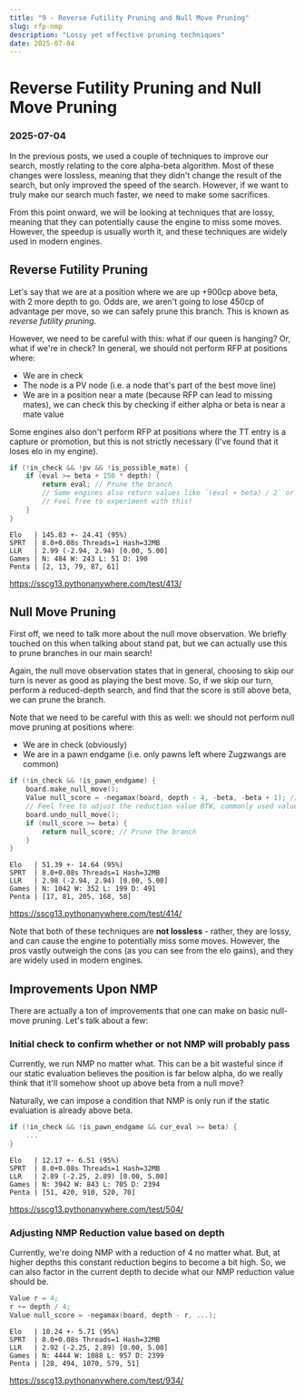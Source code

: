 ```yaml
---
title: "9 - Reverse Futility Pruning and Null Move Pruning"
slug: rfp-nmp
description: "Lossy yet effective pruning techniques"
date: 2025-07-04
---
```


# Reverse Futility Pruning and Null Move Pruning
### 2025-07-04

In the previous posts, we used a couple of techniques to improve our search, mostly relating to the core alpha-beta algorithm. Most of these changes were lossless, meaning that they didn't change the result of the search, but only improved the speed of the search. However, if we want to truly make our search much faster, we need to make some sacrifices.

From this point onward, we will be looking at techniques that are lossy, meaning that they can potentially cause the engine to miss some moves. However, the speedup is usually worth it, and these techniques are widely used in modern engines.

## Reverse Futility Pruning

Let's say that we are at a position where we are up +900cp above beta, with 2 more depth to go. Odds are, we aren't going to lose 450cp of advantage per move, so we can safely prune this branch. This is known as *reverse futility pruning*.

However, we need to be careful with this: what if our queen is hanging? Or, what if we're in check? In general, we should not perform RFP at positions where:
- We are in check
- The node is a PV node (i.e. a node that's part of the best move line)
- We are in a position near a mate (because RFP can lead to missing mates), we can check this by checking if either alpha or beta is near a mate value

Some engines also don't perform RFP at positions where the TT entry is a capture or promotion, but this is not strictly necessary (I've found that it loses elo in my engine).

```cpp
if (!in_check && !pv && !is_possible_mate) {
	if (eval >= beta + 150 * depth) {
		return eval; // Prune the branch
		// Some engines also return values like `(eval + beta) / 2` or so on
		// Feel free to experiment with this!
	}
}
```

```
Elo   | 145.83 +- 24.41 (95%)
SPRT  | 8.0+0.08s Threads=1 Hash=32MB
LLR   | 2.99 (-2.94, 2.94) [0.00, 5.00]
Games | N: 484 W: 243 L: 51 D: 190
Penta | [2, 13, 79, 87, 61]
```
https://sscg13.pythonanywhere.com/test/413/

## Null Move Pruning

First off, we need to talk more about the null move observation. We briefly touched on this when talking about stand pat, but we can actually use this to prune branches in our main search!

Again, the null move observation states that in general, choosing to skip our turn is never as good as playing the best move. So, if we skip our turn, perform a reduced-depth search, and find that the score is still above beta, we can prune the branch.

Note that we need to be careful with this as well: we should not perform null move pruning at positions where:
- We are in check (obviously)
- We are in a pawn endgame (i.e. only pawns left where Zugzwangs are common)

```cpp
if (!in_check && !is_pawn_endgame) {
	board.make_null_move();
	Value null_score = -negamax(board, depth - 4, -beta, -beta + 1); // Note that we do a zero-window search because we only want to prove that the score is above beta
	// Feel free to adjust the reduction value BTW, commonly used values include 3 and 4.
	board.undo_null_move();
	if (null_score >= beta) {
		return null_score; // Prune the branch
	}
}
```

```
Elo   | 51.39 +- 14.64 (95%)
SPRT  | 8.0+0.08s Threads=1 Hash=32MB
LLR   | 2.98 (-2.94, 2.94) [0.00, 5.00]
Games | N: 1042 W: 352 L: 199 D: 491
Penta | [17, 81, 205, 168, 50]
```
https://sscg13.pythonanywhere.com/test/414/

Note that both of these techniques are **not lossless** - rather, they are lossy, and can cause the engine to potentially miss some moves. However, the pros vastly outweigh the cons (as you can see from the elo gains), and they are widely used in modern engines.

## Improvements Upon NMP

There are actually a ton of improvements that one can make on basic null-move pruning. Let's talk about a few:

### Initial check to confirm whether or not NMP will probably pass

Currently, we run NMP no matter what. This can be a bit wasteful since if our static evaluation believes the position is far below alpha, do we really think that it'll somehow shoot up above beta from a null move?

Naturally, we can impose a condition that NMP is only run if the static evaluation is already above beta.

```cpp
if (!in_check && !is_pawn_endgame && cur_eval >= beta) {
	...
}
```

```
Elo   | 12.17 +- 6.51 (95%)
SPRT  | 8.0+0.08s Threads=1 Hash=32MB
LLR   | 2.89 (-2.25, 2.89) [0.00, 5.00]
Games | N: 3942 W: 843 L: 705 D: 2394
Penta | [51, 420, 910, 520, 70]
```
https://sscg13.pythonanywhere.com/test/504/

### Adjusting NMP Reduction value based on depth

Currently, we're doing NMP with a reduction of 4 no matter what. But, at higher depths this constant reduction begins to become a bit high. So, we can also factor in the current depth to decide what our NMP reduction value should be.

```cpp
Value r = 4;
r += depth / 4;
Value null_score = -negamax(board, depth - r, ...);
```

```
Elo   | 10.24 +- 5.71 (95%)
SPRT  | 8.0+0.08s Threads=1 Hash=32MB
LLR   | 2.92 (-2.25, 2.89) [0.00, 5.00]
Games | N: 4444 W: 1088 L: 957 D: 2399
Penta | [28, 494, 1070, 579, 51]
```
https://sscg13.pythonanywhere.com/test/934/
